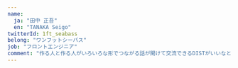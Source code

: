 ```yaml
---
name:
  ja: "田中 正吾"
  en: "TANAKA Seigo"
twitterId: 1ft_seabass
belong: "ワンフットシーバス"
job: "フロントエンジニア"
comment: "作る人と作る人がいろいろな形でつながる話が聞けて交流できるDISTがいいなと感じて関わらせていただいてます！"
---
```

